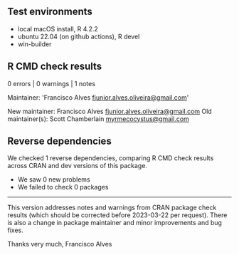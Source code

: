 ## Test environments

* local macOS install, R 4.2.2
* ubuntu 22.04 (on github actions), R devel
* win-builder

## R CMD check results

0 errors | 0 warnings | 1 notes

Maintainer: 'Francisco Alves <fjunior.alves.oliveira@gmail.com>'

New maintainer:
  Francisco Alves <fjunior.alves.oliveira@gmail.com>
Old maintainer(s):
  Scott Chamberlain <myrmecocystus@gmail.com>

## Reverse dependencies

We checked 1 reverse dependencies, comparing R CMD check results across CRAN and dev versions of this package.

 * We saw 0 new problems
 * We failed to check 0 packages

--------

This version addresses notes and warnings from CRAN package check results (which should be corrected before 2023-03-22 per request). There is also a change in package maintainer and minor improvements and bug fixes.

Thanks very much,
Francisco Alves

